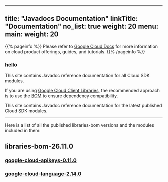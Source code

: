 
---
title: "Javadocs Documentation"
linkTitle: "Documentation"
no_list: true
weight: 20
menu:
  main:
    weight: 20
---

{{% pageinfo %}}
Please refer to [Google Cloud Docs](https://cloud.google.com/java/docs) for more information on cloud product offerings, guides, and tutorials. 
{{% /pageinfo %}}

### [hello](/lychee_wink.gif)

This site contains Javadoc reference documentation for all Cloud SDK modules. 

If you are using [Google Cloud Client Libraries](https://cloud.google.com/apis/docs/client-libraries-explained), the recommended approach is to use the [BOM](https://cloud.google.com/java/docs/bom) to ensure dependency compatibility.

This site contains Javadoc reference documentation for the latest published Cloud SDK modules. 

---
Here is a list of all the published libraries-bom versions and the modules included in them:

## **libraries-bom-26.11.0**
### [google-cloud-apikeys-0.11.0](https://alicejli.github.io/javadocs-test-all-modules/google-cloud-apikeys/0.11.0/)
### [google-cloud-language-2.14.0](https://alicejli.github.io/javadocs-test-all-modules/google-cloud-language/2.14.0/)
